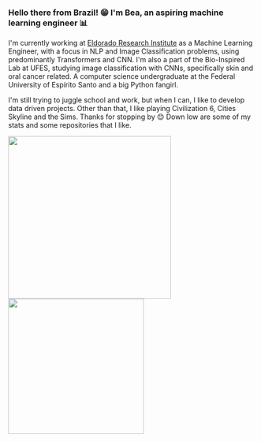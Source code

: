 ### Hello there from Brazil! 😁 I'm Bea, an aspiring machine learning engineer 📊

I'm currently working at [Eldorado Research Institute](https://www.eldorado.org.br/en/) as a Machine Learning Engineer, with a focus in NLP and Image Classification problems, using predominantly Transformers and CNN.  I'm also a part of the Bio-Inspired Lab at UFES, studying image classification with CNNs, specifically skin and oral cancer related. A computer science undergraduate at the Federal University of Espírito Santo and a big Python fangirl. 

I'm still trying to juggle school and work, but when I can, I like to develop data driven projects. Other than that, I like playing Civilization 6, Cities Skyline and the Sims. Thanks for stopping by 😊 Down low are some of my stats and some repositories that I like. 

<img src="https://github-readme-stats.vercel.app/api?username=beamaia&show_icons=true&theme=tokyonight&hide_border=true&count_private=true" width=330></img>
<img src="https://github-readme-stats.vercel.app/api/top-langs/?username=beamaia&theme=tokyonight&layout=compact&hide_border=true&hide=cmake,makefile,assembly&langs_count=6" width=275></img>
